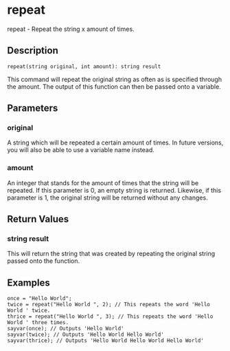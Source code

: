 # repeat
repeat - Repeat the string x amount of times.
## Description
```
repeat(string original, int amount): string result
```
This command will repeat the original string as often as is specified through the amount.
The output of this function can then be passed onto a variable.
## Parameters
### original
A string which will be repeated a certain amount of times.
In future versions, you will also be able to use a variable name instead.
### amount
An integer that stands for the amount of times that the string will be repeated.
If this parameter is 0, an empty string is returned. Likewise, if this parameter is 1, the original string will be returned without any changes.
## Return Values
### string result
This will return the string that was created by repeating the original string passed onto the function.
## Examples
```
once = "Hello World";
twice = repeat("Hello World ", 2); // This repeats the word 'Hello World ' twice.
thrice = repeat("Hello World ", 3); // This repeats the word 'Hello World ' three times.
sayvar(once); // Outputs 'Hello World'
sayvar(twice); // Outputs 'Hello World Hello World'
sayvar(thrice); // Outputs 'Hello World Hello World Hello World'
```
